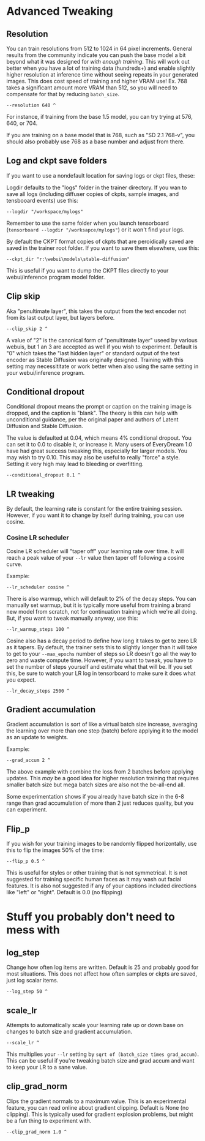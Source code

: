 # Advanced Tweaking

## Resolution

You can train resolutions from 512 to 1024 in 64 pixel increments.  General results from the community indicate you can push the base model a bit beyond what it was designed for *with enough training*.  This will work out better when you have a lot of training data (hundreds+) and enable slightly higher resolution at inference time without seeing repeats in your generated images.  This does cost speed of training and higher VRAM use!  Ex. 768 takes a significant amount more VRAM than 512, so you will need to compensate for that by reducing ```batch_size```.

    --resolution 640 ^

For instance, if training from the base 1.5 model, you can try trying at 576, 640, or 704.

If you are training on a base model that is 768, such as "SD 2.1 768-v", you should also probably use 768 as a base number and adjust from there.

## Log and ckpt save folders

If you want to use a nondefault location for saving logs or ckpt files, these:

Logdir defaults to the "logs" folder in the trainer directory.  If you wan to save all logs (including diffuser copies of ckpts, sample images, and tensbooard events) use this:

    --logdir "/workspace/mylogs"

Remember to use the same folder when you launch tensorboard (```tensorboard --logdir "/worksapce/mylogs"```) or it won't find your logs.

By default the CKPT format copies of ckpts that are peroidically saved are saved in the trainer root folder.  If you want to save them elsewhere, use this:

    --ckpt_dir "r:\webui\models\stable-diffusion"

This is useful if you want to dump the CKPT files directly to your webui/inference program model folder. 

## Clip skip

Aka "penultimate layer", this takes the output from the text encoder not from its last output layer, but layers before.  

    --clip_skip 2 ^

A value of "2" is the canonical form of "penultimate layer" useed by various webuis, but 1 an 3 are accepted as well if you wish to experiment.  Default is "0" which takes the "last hidden layer" or standard output of the text encoder as Stable Diffusion was originally designed.  Training with this setting may necessititate or work better when also using the same setting in your webui/inference program.  

## Conditional dropout

Conditional dropout means the prompt or caption on the training image is dropped, and the caption is "blank".  The theory is this can help with unconditional guidance, per the original paper and authors of Latent Diffusion and Stable Diffusion.

The value is defaulted at 0.04, which means 4% conditional dropout.  You can set it to 0.0 to disable it, or increase it.  Many users of EveryDream 1.0 have had great success tweaking this, especially for larger models.  You may wish to try 0.10.  This may also be useful to really "force" a style.  Setting it very high may lead to bleeding or overfitting.

    --conditional_dropout 0.1 ^

## LR tweaking

By default, the learning rate is constant for the entire training session.  However, if you want it to change by itself during training, you can use cosine.

### Cosine LR scheduler
Cosine LR scheduler will "taper off" your learning rate over time. It will reach a peak value of your ```--lr``` value then taper off following a cosine curve.

Example:

    --lr_scheduler cosine ^

There is also warmup, which will default to 2% of the decay steps.  You can manually set warmup, but it is typically more useful from training a brand new model from scratch, not for continuation training which we're all doing.  But, if you want to tweak manually anyway, use this:

    --lr_warmup_steps 100 ^

Cosine also has a decay period to define how long it takes to get to zero LR as it tapers.  By default, the trainer sets this to slightly longer than it will take to get to your ```--max_epochs``` number of steps so LR doesn't go all the way to zero and waste compute time.   However, if you want to tweak, you have to set the number of steps yourself and estimate what that will be.  If you set this, be sure to watch your LR log in tensorboard to make sure it does what you expect.

    --lr_decay_steps 2500 ^

## Gradient accumulation

Gradient accumulation is sort of like a virtual batch size increase, averaging the learning over more than one step (batch) before applying it to the model as an update to weights.

Example:

    --grad_accum 2 ^

The above example with combine the loss from 2 batches before applying updates.  This *may* be a good idea for higher resolution training that requires smaller batch size but mega batch sizes are also not the be-all-end all.

Some experimentation shows if you already have batch size in the 6-8 range than grad accumulation of more than 2 just reduces quality, but you can experiment. 


## Flip_p

If you wish for your training images to be randomly flipped horizontally, use this to flip the images 50% of the time:

    --flip_p 0.5 ^

This is useful for styles or other training that is not symmetrical.  It is not suggested for training specific human faces as it may wash out facial features.  It is also not suggested if any of your captions included directions like "left" or "right".  Default is 0.0 (no flipping)

# Stuff you probably don't need to mess with

## log_step

Change how often log items are written.  Default is 25 and probably good for most situations.   This does not affect how often samples or ckpts are saved, just log scalar items. 

    --log_step 50 ^

## scale_lr

Attempts to automatically scale your learning rate up or down base on changes to batch size and gradient accumulation.

    --scale_lr ^

This multiplies your ```--lr``` setting by ```sqrt of (batch_size times grad_accum)```. This can be useful if you're tweaking batch size and grad accum and want to keep your LR to a sane value. 

## clip_grad_norm

Clips the gradient normals to a maximum value.  This is an experimental feature, you can read online about gradient clipping.  Default is None (no clipping).  This is typically used for gradient explosion problems, but might be a fun thing to experiment with.

    --clip_grad_norm 1.0 ^